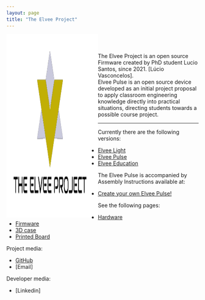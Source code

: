 ```yaml
---
layout: page
title: "The Elvee Project"
---
```

<img style="float: left;" src="/photos/logo1.png" height = 480px width = 240px>
<br/><br/>

The Elvee Project is an open source Firmware created by PhD student Lucio Santos, since 2021. [Lúcio Vasconcelos].<br/>
Elvee Pulse is an open source device developed as an initial project proposal to apply classroom engineering knowledge directly into practical situations, directing students towards a possible course project.

------

Currently there are the following versions:
*  [Elvee Light](https://sampaioleticia.github.io/elvee_light/)
*  [Elvee Pulse](https://sampaioleticia.github.io/elvee_pulse/)
*  [Elvee Education](https://sampaioleticia.github.io/elvee_education/)

The Elvee Pulse is accompanied by Assembly Instructions available at:
* [Create your own Elvee Pulse!](https://sampaioleticia.github.io/create_your_own/)

See the following pages:
* [Hardware](https://sampaioleticia.github.io/hardware/)
* [Firmware](https://sampaioleticia.github.io/firmware/)
* [3D case](https://sampaioleticia.github.io/3D_case/)
* [Printed Board](https://sampaioleticia.github.io/printed_board/)

Project media:
* [GitHub](https://github.com/ElveePulse)
* [Email]

Developer media:
* [Linkedin]
